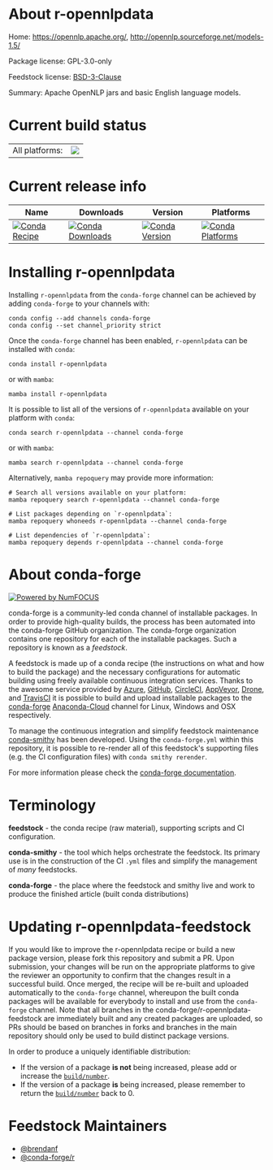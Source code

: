 About r-opennlpdata
===================

Home: https://opennlp.apache.org/, http://opennlp.sourceforge.net/models-1.5/

Package license: GPL-3.0-only

Feedstock license: [BSD-3-Clause](https://github.com/conda-forge/r-opennlpdata-feedstock/blob/main/LICENSE.txt)

Summary: Apache OpenNLP jars and basic English language models.

Current build status
====================


<table><tr><td>All platforms:</td>
    <td>
      <a href="https://dev.azure.com/conda-forge/feedstock-builds/_build/latest?definitionId=10775&branchName=main">
        <img src="https://dev.azure.com/conda-forge/feedstock-builds/_apis/build/status/r-opennlpdata-feedstock?branchName=main">
      </a>
    </td>
  </tr>
</table>

Current release info
====================

| Name | Downloads | Version | Platforms |
| --- | --- | --- | --- |
| [![Conda Recipe](https://img.shields.io/badge/recipe-r--opennlpdata-green.svg)](https://anaconda.org/conda-forge/r-opennlpdata) | [![Conda Downloads](https://img.shields.io/conda/dn/conda-forge/r-opennlpdata.svg)](https://anaconda.org/conda-forge/r-opennlpdata) | [![Conda Version](https://img.shields.io/conda/vn/conda-forge/r-opennlpdata.svg)](https://anaconda.org/conda-forge/r-opennlpdata) | [![Conda Platforms](https://img.shields.io/conda/pn/conda-forge/r-opennlpdata.svg)](https://anaconda.org/conda-forge/r-opennlpdata) |

Installing r-opennlpdata
========================

Installing `r-opennlpdata` from the `conda-forge` channel can be achieved by adding `conda-forge` to your channels with:

```
conda config --add channels conda-forge
conda config --set channel_priority strict
```

Once the `conda-forge` channel has been enabled, `r-opennlpdata` can be installed with `conda`:

```
conda install r-opennlpdata
```

or with `mamba`:

```
mamba install r-opennlpdata
```

It is possible to list all of the versions of `r-opennlpdata` available on your platform with `conda`:

```
conda search r-opennlpdata --channel conda-forge
```

or with `mamba`:

```
mamba search r-opennlpdata --channel conda-forge
```

Alternatively, `mamba repoquery` may provide more information:

```
# Search all versions available on your platform:
mamba repoquery search r-opennlpdata --channel conda-forge

# List packages depending on `r-opennlpdata`:
mamba repoquery whoneeds r-opennlpdata --channel conda-forge

# List dependencies of `r-opennlpdata`:
mamba repoquery depends r-opennlpdata --channel conda-forge
```


About conda-forge
=================

[![Powered by
NumFOCUS](https://img.shields.io/badge/powered%20by-NumFOCUS-orange.svg?style=flat&colorA=E1523D&colorB=007D8A)](https://numfocus.org)

conda-forge is a community-led conda channel of installable packages.
In order to provide high-quality builds, the process has been automated into the
conda-forge GitHub organization. The conda-forge organization contains one repository
for each of the installable packages. Such a repository is known as a *feedstock*.

A feedstock is made up of a conda recipe (the instructions on what and how to build
the package) and the necessary configurations for automatic building using freely
available continuous integration services. Thanks to the awesome service provided by
[Azure](https://azure.microsoft.com/en-us/services/devops/), [GitHub](https://github.com/),
[CircleCI](https://circleci.com/), [AppVeyor](https://www.appveyor.com/),
[Drone](https://cloud.drone.io/welcome), and [TravisCI](https://travis-ci.com/)
it is possible to build and upload installable packages to the
[conda-forge](https://anaconda.org/conda-forge) [Anaconda-Cloud](https://anaconda.org/)
channel for Linux, Windows and OSX respectively.

To manage the continuous integration and simplify feedstock maintenance
[conda-smithy](https://github.com/conda-forge/conda-smithy) has been developed.
Using the ``conda-forge.yml`` within this repository, it is possible to re-render all of
this feedstock's supporting files (e.g. the CI configuration files) with ``conda smithy rerender``.

For more information please check the [conda-forge documentation](https://conda-forge.org/docs/).

Terminology
===========

**feedstock** - the conda recipe (raw material), supporting scripts and CI configuration.

**conda-smithy** - the tool which helps orchestrate the feedstock.
                   Its primary use is in the construction of the CI ``.yml`` files
                   and simplify the management of *many* feedstocks.

**conda-forge** - the place where the feedstock and smithy live and work to
                  produce the finished article (built conda distributions)


Updating r-opennlpdata-feedstock
================================

If you would like to improve the r-opennlpdata recipe or build a new
package version, please fork this repository and submit a PR. Upon submission,
your changes will be run on the appropriate platforms to give the reviewer an
opportunity to confirm that the changes result in a successful build. Once
merged, the recipe will be re-built and uploaded automatically to the
`conda-forge` channel, whereupon the built conda packages will be available for
everybody to install and use from the `conda-forge` channel.
Note that all branches in the conda-forge/r-opennlpdata-feedstock are
immediately built and any created packages are uploaded, so PRs should be based
on branches in forks and branches in the main repository should only be used to
build distinct package versions.

In order to produce a uniquely identifiable distribution:
 * If the version of a package **is not** being increased, please add or increase
   the [``build/number``](https://docs.conda.io/projects/conda-build/en/latest/resources/define-metadata.html#build-number-and-string).
 * If the version of a package **is** being increased, please remember to return
   the [``build/number``](https://docs.conda.io/projects/conda-build/en/latest/resources/define-metadata.html#build-number-and-string)
   back to 0.

Feedstock Maintainers
=====================

* [@brendanf](https://github.com/brendanf/)
* [@conda-forge/r](https://github.com/conda-forge/r/)

